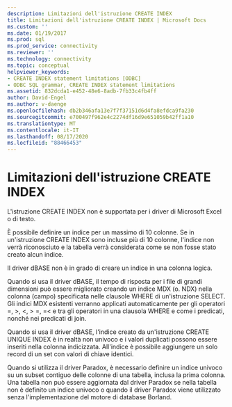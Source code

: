 ```yaml
---
description: Limitazioni dell'istruzione CREATE INDEX
title: Limitazioni dell'istruzione CREATE INDEX | Microsoft Docs
ms.custom: ''
ms.date: 01/19/2017
ms.prod: sql
ms.prod_service: connectivity
ms.reviewer: ''
ms.technology: connectivity
ms.topic: conceptual
helpviewer_keywords:
- CREATE INDEX statement limitations [ODBC]
- ODBC SQL grammar, CREATE INDEX statement limitations
ms.assetid: 832dcda1-e452-48e6-8adb-7fb33c4fb4ff
author: David-Engel
ms.author: v-daenge
ms.openlocfilehash: db2b346afa13e7f7f37151d6d4fa8efdca9fa230
ms.sourcegitcommit: e700497f962e4c2274df16d9e651059b42ff1a10
ms.translationtype: MT
ms.contentlocale: it-IT
ms.lasthandoff: 08/17/2020
ms.locfileid: "88466453"
---
```

# <a name="create-index-statement-limitations"></a>Limitazioni dell'istruzione CREATE INDEX
L'istruzione CREATE INDEX non è supportata per i driver di Microsoft Excel o di testo.  
  
 È possibile definire un indice per un massimo di 10 colonne. Se in un'istruzione CREATE INDEX sono incluse più di 10 colonne, l'indice non verrà riconosciuto e la tabella verrà considerata come se non fosse stato creato alcun indice.  
  
 Il driver dBASE non è in grado di creare un indice in una colonna logica.  
  
 Quando si usa il driver dBASE, il tempo di risposta per i file di grandi dimensioni può essere migliorato creando un indice MDX (o. NDX) nella colonna (campo) specificata nelle clausole WHERE di un'istruzione SELECT. Gli indici MDX esistenti verranno applicati automaticamente per gli operatori =, >, \<, > =, =< e tra gli operatori in una clausola WHERE e come i predicati, nonché nei predicati di join.  
  
 Quando si usa il driver dBASE, l'indice creato da un'istruzione CREATE UNIQUE INDEX è in realtà non univoco e i valori duplicati possono essere inseriti nella colonna indicizzata. All'indice è possibile aggiungere un solo record di un set con valori di chiave identici.  
  
 Quando si utilizza il driver Paradox, è necessario definire un indice univoco su un subset contiguo delle colonne di una tabella, inclusa la prima colonna. Una tabella non può essere aggiornata dal driver Paradox se nella tabella non è definito un indice univoco o quando il driver Paradox viene utilizzato senza l'implementazione del motore di database Borland.
